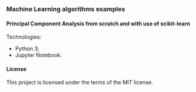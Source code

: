 ### Machine Learning algorithms examples
#### Principal Component Analysis from scratch and with use of scikit-learn

Technologies:
- Python 3;
- Jupyter Notebook.

#### License

This project is licensed under the terms of the MIT license.